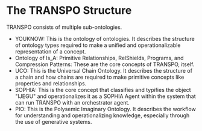 # The TRANSPO Structure
TRANSPO consists of multiple sub-ontologies. 
- YOUKNOW: This is the ontology of ontologies. It describes the structure of ontology types required to make a unified and operationalizable representation of a concept.
- Ontology of Is_A: Primitive Relationships, RelShields, Programs, and Compression Patterns: These are the core concepts of TRANSPO, itself. 
- UCO: This is the Universal Chain Ontology. It describes the structure of a chain and how chains are required to make primitive concepts like properties and relationships.
- SOPHIA: This is the core concept that classifies and typifies the object "IJEGU" and operationalizes it as a SOPHIA Agent within the system that can run TRANSPO with an orchestrator agent.
- PIO: This is the Polysemic Imaginary Ontology. It describes the workflow for understanding and operationalizing knowledge, especially through the use of generative systems.
